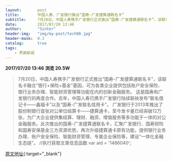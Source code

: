 ```yaml
---
layout:       post
title:        中国人寿、广发银行推出“国寿-广发捷算通联名卡”
subtitle:     7月20日，中国人寿携手广发银行正式推出“国寿-广发捷算通联名卡”，该联名卡融合了“银行＋保险＋基金”三类基因。
date:         2017/07/20 13:46
author:       "Sinter"
header-img:   "img/my-post/tech08.jpg"
header-mask:  0.3
catalog:      true
tags:
    - 界面新闻
---
```


**2017/07/20 13:46**  **浏览 20.5W**

> 7月20日，中国人寿携手广发银行正式推出“国寿-广发捷算通联名卡”，该联名卡融合“银行+保险+基金”基因，可为各类企业提供包括账户安全保险、银行业务办理、智能财资管理等功能在内的创新金融服务。
这是国寿和广发银行的再度合作。去年，中国人寿已携手广发银行陆续联袂发布“联名借记卡——鑫福卡”以及“国寿-广发联名信用卡”。
广发银行于2013年推出了股份制银行首张对公单位结算卡——捷算通卡，至今发卡量已经突破12万张，为广大企业提供集结算、理财、融资、增值服务等多功能于一体的对公金融服务。此次推出的国寿-广发捷算通联名卡，汇聚广发银行、国寿财险和国寿安保基金三方资源优势，再次升级捷算通卡原有功能，提供银行业务办理、账户安全保险、智能财资管理、专属企业保险等，建设“一体化金融生态链”。
	//执行获取文章信息函数
	var aid = '1486040';


[原文地址](http://www.jiemian.com/article/1486040.html){:target="_blank"}


